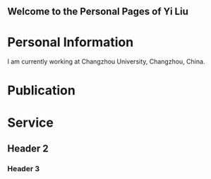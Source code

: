 ## Welcome to the Personal Pages of Yi Liu 
# Personal Information
I am currently working at Changzhou University, Changzhou, China.
# Publication
# Service
## Header 2
### Header 3

